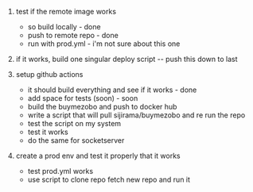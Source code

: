 
1. test if the remote image works 
    - so build locally - done
    - push to remote repo - done
    - run with prod.yml - i'm not sure about this one

2. if it works, build one singular deploy script -- push this down to last

3. setup github actions
    - it should build everything and see if it works - done
    - add space for tests (soon) - soon
    - build the buymezobo and push to docker hub
    - write a script that will pull sijirama/buymezobo and re run the repo
    - test the script on my system
    - test it works
    - do the same for socketserver

4. create a prod env and test it properly that it works
    - test prod.yml works
    - use script to clone repo fetch new repo and run it
